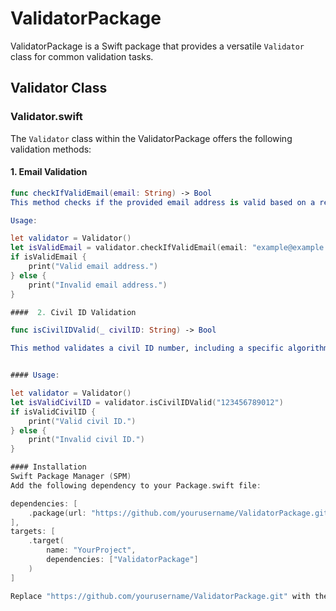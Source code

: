 # ValidatorPackage

ValidatorPackage is a Swift package that provides a versatile `Validator` class for common validation tasks.

## Validator Class

### Validator.swift

The `Validator` class within the ValidatorPackage offers the following validation methods:

#### 1. Email Validation

```swift
func checkIfValidEmail(email: String) -> Bool
This method checks if the provided email address is valid based on a regular expression pattern.

Usage:

let validator = Validator()
let isValidEmail = validator.checkIfValidEmail(email: "example@example.com")
if isValidEmail {
    print("Valid email address.")
} else {
    print("Invalid email address.")
}

####  2. Civil ID Validation

func isCivilIDValid(_ civilID: String) -> Bool

This method validates a civil ID number, including a specific algorithm to ensure its correctness.


#### Usage:

let validator = Validator()
let isValidCivilID = validator.isCivilIDValid("123456789012")
if isValidCivilID {
    print("Valid civil ID.")
} else {
    print("Invalid civil ID.")
}

#### Installation
Swift Package Manager (SPM)
Add the following dependency to your Package.swift file:

dependencies: [
    .package(url: "https://github.com/yourusername/ValidatorPackage.git", from: "1.0.0")
],
targets: [
    .target(
        name: "YourProject",
        dependencies: ["ValidatorPackage"]
    )
]

Replace "https://github.com/yourusername/ValidatorPackage.git" with the URL of your GitHub repository.


